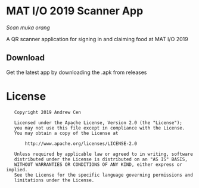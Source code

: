 # MAT I/O 2019 Scanner App
*_Scan muka orang_*

A QR scanner application for signing in and claiming food at MAT I/O 2019

## Download
Get the latest app by downloading the .apk from releases

# License
```
   Copyright 2019 Andrew Cen

   Licensed under the Apache License, Version 2.0 (the "License");
   you may not use this file except in compliance with the License.
   You may obtain a copy of the License at

       http://www.apache.org/licenses/LICENSE-2.0

   Unless required by applicable law or agreed to in writing, software
   distributed under the License is distributed on an "AS IS" BASIS,
   WITHOUT WARRANTIES OR CONDITIONS OF ANY KIND, either express or implied.
   See the License for the specific language governing permissions and
   limitations under the License.
```
